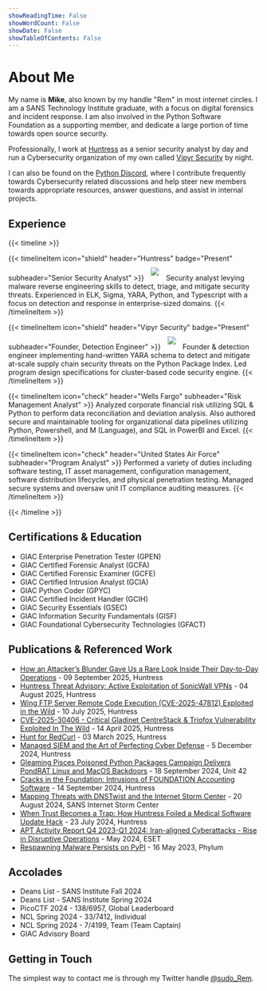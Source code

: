 ```yaml
---
showReadingTime: False
showWordCount: False
showDate: False
showTableOfContents: False
---
```


# About Me

My name is **Mike**, also known by my handle "Rem" in most internet circles. I am a SANS Technology
Institute graduate, with a focus on digital forensics and incident response. I am also involved in the
Python Software Foundation as a supporting member, and dedicate a large portion of time towards open
source security.

Professionally, I work at [Huntress](https://www.huntress.com/) as a senior security analyst by day and run
a Cybersecurity organization of my own called [Vipyr Security](https://vipyrsec.com/) by night.

I can also be found on the [Python Discord](https://pythondiscord.com), where I contribute frequently towards
Cybersecurity related discussions and help steer new members towards appropriate resources, answer questions,
and assist in internal projects.

## Experience

{{< timeline >}}

{{< timelineItem icon="shield" header="Huntress" badge="Present" subheader="Senior Security Analyst" >}}
<img src=../images/huntress_logo.jpg style="margin: auto; padding: 10px; pointer-events: none;"></img>
Security analyst levying malware reverse engineering skills to detect, triage, and mitigate security
threats. Experienced in ELK, Sigma, YARA, Python, and Typescript with a focus on detection and response
in enterprise-sized domains.
{{< /timelineItem >}}

{{< timelineItem icon="shield" header="Vipyr Security" badge="Present" subheader="Founder, Detection Engineer" >}}
<img src=../images/vipyr_logo.jpg style="margin: auto; padding: 10px; pointer-events: none;"></img>
Founder & detection engineer implementing hand-written YARA schema to detect and mitigate at-scale supply
chain security threats on the Python Package Index. Led program design specifications for cluster-based
code security engine.
{{< /timelineItem >}}

{{< timelineItem icon="check" header="Wells Fargo" subheader="Risk Management Analyst" >}}
Analyzed corporate financial risk utilizing SQL & Python to perform data reconciliation and deviation
analysis. Also authored secure and maintainable tooling for organizational data pipelines utilizing
Python, Powershell, and M (Language), and SQL in PowerBI and Excel.
{{< /timelineItem >}}

{{< timelineItem icon="check" header="United States Air Force" subheader="Program Analyst" >}}
Performed a variety of duties including software testing, IT asset management, configuration management,
software distribution lifecycles, and physical penetration testing. Managed secure systems and oversaw
unit IT compliance auditing measures.
{{< /timelineItem >}}

{{< /timeline >}}

## Certifications & Education

- GIAC Enterprise Penetration Tester (GPEN)
- GIAC Certified Forensic Analyst (GCFA)
- GIAC Certified Forensic Examiner (GCFE)
- GIAC Certified Intrusion Analyst (GCIA)
- GIAC Python Coder (GPYC)
- GIAC Certified Incident Handler (GCIH)
- GIAC Security Essentials (GSEC)
- GIAC Information Security Fundamentals (GISF)
- GIAC Foundational Cybersecurity Technologies (GFACT)

## Publications & Referenced Work

- [How an Attacker’s Blunder Gave Us a Rare Look Inside Their Day-to-Day Operations](https://www.huntress.com/blog/rare-look-inside-attacker-operation) - 09 September 2025, Huntress
- [Huntress Threat Advisory: Active Exploitation of SonicWall VPNs](https://www.huntress.com/blog/exploitation-of-sonicwall-vpn) - 04 August 2025, Huntress
- [Wing FTP Server Remote Code Execution (CVE-2025-47812) Exploited in the Wild](https://www.huntress.com/blog/wing-ftp-server-remote-code-execution-cve-2025-47812-exploited-in-wild) - 10 July 2025, Huntress
- [CVE-2025-30406 - Critical Gladinet CentreStack & Triofox Vulnerability Exploited In The Wild](https://www.huntress.com/blog/cve-2025-30406-critical-gladinet-centrestack-triofox-vulnerability-exploited-in-the-wild) - 14 April 2025, Huntress
- [Hunt for RedCurl](https://www.huntress.com/blog/the-hunt-for-redcurl-2) - 03 March 2025, Huntress
- [Managed SIEM and the Art of Perfecting Cyber Defense](https://www.huntress.com/blog/managed-siem-and-the-art-of-perfecting-cyber-defense) - 5 December 2024, Huntress
- [Gleaming Pisces Poisoned Python Packages Campaign Delivers PondRAT Linux and MacOS Backdoors](https://unit42.paloaltonetworks.com/gleaming-pisces-applejeus-poolrat-and-pondrat/) - 18 September 2024, Unit 42
- [Cracks in the Foundation: Intrusions of FOUNDATION Accounting Software](https://www.huntress.com/blog/cracks-in-the-foundation-intrusions-of-foundation-accounting-software) - 14 September 2024, Huntress
- [Mapping Threats with DNSTwist and the Internet Storm Center](https://isc.sans.edu/diary/Mapping+Threats+with+DNSTwist+and+the+Internet+Storm+Center+Guest+Diary/31188/) - 20 August 2024, SANS Internet Storm Center
- [When Trust Becomes a Trap: How Huntress Foiled a Medical Software Update Hack](https://www.huntress.com/blog/when-trust-becomes-a-trap-how-huntress-foiled-a-medical-software-update-hack) - 23 July 2024, Huntress
- [APT Activity Report Q4 2023-Q1 2024: Iran-aligned Cyberattacks - Rise in Disruptive Operations](https://www.eset.com/us/business/resource-center/reports/apt-activity-report-q4-2023-q1-2024/) - May 2024, ESET
- [Respawning Malware Persists on PyPI](https://blog.phylum.io/respawning-malware-persists-on-pypi/) - 16 May 2023, Phylum

## Accolades

- Deans List - SANS Institute Fall 2024
- Deans List - SANS Institute Spring 2024
- PicoCTF 2024 - 138/6957, Global Leaderboard
- NCL Spring 2024 - 33/7412, Individual
- NCL Spring 2024 - 7/4199, Team (Team Captain)
- GIAC Advisory Board

## Getting in Touch

The simplest way to contact me is through my Twitter handle [@sudo_Rem](https://twitter.com/sudo_Rem).
